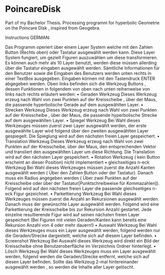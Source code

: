 # PoincareDisk
Part of my Bachelor Thesis. Processing programm for hyperbolic Geometrie on the Poincare Disk , inspired from Geogebra.

Instructions
GERMAN:

Das Programm operiert über einem Layer System welche mit den Zahlen Button (Rechts oben) oder Tastatur ausgewählt werden kann. Diese Layer System fungiert, um gezielt Figuren auszuwählen um diese transformieren. Es können auch mehr als 10 Layer benutzt, werden diese müssen allerding über die Tastatur eingaben ausgewählt werden.
Sämtliche Informationen für den Benutzer sowie die Eingaben des Benutzers werden unten rechts in einer TextBox ausgegeben. Eingaben können mit den Tastendruck ENTER abgegeben werden.
Oben links befinden sich die Werkzeug Buttons , dessen Funktionen in folgendem von oben nach unten reihenweise von links nach rechts erläutert werden:
•	Geraden Werkzeug
 Dieses Werkzeug erzeug nach Wahl von zwei Punkten auf der Kreisscheibe , über der Maus, die passende hyperbolische Gerade auf dem ausgewählten Layer.
•	Strecken Werkzeug 
Dieses Werkzeug erzeug nach Wahl von zwei Punkten auf der Kreisscheibe , über der Maus, die passende hyperbolische Strecke auf dem ausgewählten Layer.
•	Spiegel Werkzeug
 Bei Wahl dieses Werkzeuges müssen zuerst zwei Layer ausgewählt werden, der erste ausgewählte Layer wird folgend über den zweiten ausgewählten Layer gespiegelt. Die Spieglung wird auf den nächsten freien Layer gespeichert.
•	Translation Werkzeug
Dieses Werkzeug erzeug nach Wahl von zwei Punkten auf der Kreisscheibe, über der Maus, den entsprechenden Vektor und transliert den ausgewählten Layer um diese Richtung. Die Translation wird auf den nächsten Layer gespeichert.
•	Rotation Werkzeug ( kein Button erscheint an dieser Position)
 nicht implementiert
•	gleichseitiges n-eck Werkzeug 
Bei Wahl dieses Werkzeuges müssen zuerst die Anzahl Kanten ausgewählt werden ( Über den Zahlen Button oder der Tastatur). Danach muss ein Radius angegeben werden ( Über zwei Punkten auf der Kreisscheibe oder über der Tastatur[Punktschreibweise für Kommazahlen]). Folgend wird auf den nächsten freien Layer die passende gleichseitiges n-eck Figur gezeichnet.
•	Parkettierung Werkzeug
 Bei Wahl dieses Werkzeuges müssen zuerst die Anzahl an Rekursionen ausgewählt werden. Danach muss der gewünschte Layer ausgewählt werden. Folgend wird eine Parkettierung der Kreisscheibe bis zur Rekursion Anzahl gestartet. Jede einzelne resultierende Figur wird auf seinen nächsten freien Layer gespeichert (Bei Figuren mit vielen Geraden/Kanten kann bereits eine Rekursion Anzahl von 4 oder mehr dauern!)
•	Auswahl Werkzeug 
Bei Wahl dieses Werkzeuges muss ein Layer ausgewählt werden, folgend werden nur die Geraden/Strecke dargestellt, welche sich auf diesem Layer befinden.
•	Screenshot Werkzeug
 Bei Auswahl dieses Werkzeug wird direkt ein Bild der Kreisscheibe ohne Benutzeroberfläche im Verzeichnis Ordner hinterlegt.
•	Lösch Werkzeug
Bei Wahl dieses Werkzeuges muss ein Layer ausgewählt werden, folgend werden die Geraden/Strecke entfernt, welche sich auf diesen Layer befinden. Sollte das Werkzeug 2-mal hintereinander ausgewählt werden , so werden die Inhalte aller Layer gelöscht.

